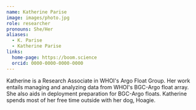 ```yaml
---
name: Katherine Parise
image: images/photo.jpg
role: researcher
pronouns: She/Her
aliases:
  - K. Parise
  - Katherine Parise
links:
  home-page: https://boom.science
  orcid: 0000-0000-0000-0000
---
```



Katherine is a Research Associate in WHOI's Argo Float Group. Her work entails managing and analyzing data from WHOI's BGC-Argo float array. She also aids in deployment preparation for BGC-Argo floats. Katherine spends most of her free time outside with her dog, Hoagie. 
